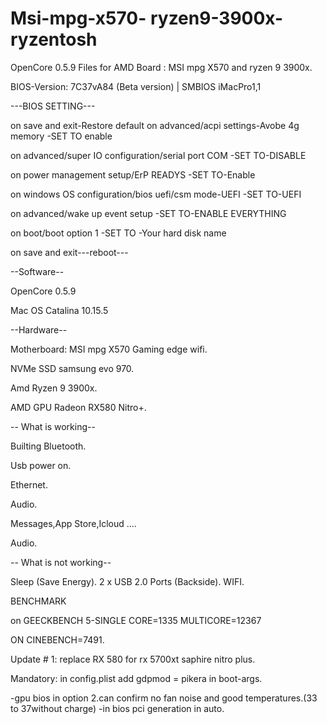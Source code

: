 # Msi-mpg-x570- ryzen9-3900x-ryzentosh

OpenCore 0.5.9 Files for AMD Board : MSI mpg X570 and ryzen 9 3900x.

BIOS-Version: 7C37vA84 (Beta version) | SMBIOS iMacPro1,1

---BIOS SETTING---

on save and exit-Restore default
on advanced/acpi settings-Avobe 4g memory           -SET TO enable

on advanced/super IO configuration/serial port COM  -SET TO-DISABLE

on power management setup/ErP READYS                -SET TO-Enable

on windows OS configuration/bios uefi/csm mode-UEFI -SET TO-UEFI

on advanced/wake up event setup                     -SET TO-ENABLE EVERYTHING

on boot/boot option 1                               -SET TO -Your hard disk name

on save and exit---reboot---

--Software--

OpenCore 0.5.9

Mac OS Catalina 10.15.5

--Hardware--

Motherboard: MSI mpg X570 Gaming edge wifi.

NVMe SSD samsung evo 970.

Amd Ryzen 9 3900x.

AMD GPU Radeon RX580 Nitro+.


-- What is working--

Builting Bluetooth.

Usb power on.

Ethernet.

Audio.

Messages,App Store,Icloud ....

Audio.

-- What is not working--

Sleep (Save Energy).
2 x USB 2.0 Ports (Backside).
WIFI.

BENCHMARK

on  GEECKBENCH 5-SINGLE CORE=1335 MULTICORE=12367 

ON CINEBENCH=7491.

Update # 1: replace RX 580 for rx 5700xt saphire nitro plus.

Mandatory:
in config.plist add gdpmod = pikera in boot-args.

-gpu bios in option 2.can confirm no fan noise and good temperatures.(33 to 37without charge)
-in bios pci generation in auto.

